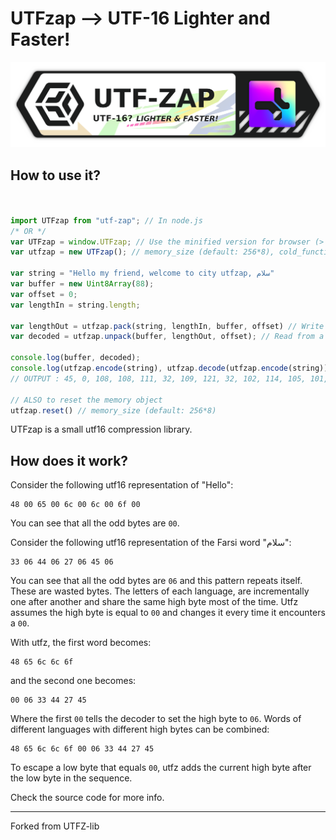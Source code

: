# UTFzap --> UTF-16 Lighter and Faster!

![Branding of UTFzap](https://raw.githubusercontent.com/pixa-pics/UTFzap/main/Branding.png)

## How to use it?

```JavaScript


import UTFzap from "utf-zap"; // In node.js
/* OR */
var UTFzap = window.UTFzap; // Use the minified version for browser (> safari 10 & > Chrome 51)
var utfzap = new UTFzap(); // memory_size (default: 256*8), cold_function (default: 66)

var string = "Hello my friend, welcome to city utfzap, سلام"
var buffer = new Uint8Array(88);
var offset = 0;
var lengthIn = string.length;

var lengthOut = utfzap.pack(string, lengthIn, buffer, offset) // Write to a buffer
var decoded = utfzap.unpack(buffer, lengthOut, offset); // Read from a buffer

console.log(buffer, decoded);
console.log(utfzap.encode(string), utfzap.decode(utfzap.encode(string))); // Do the same but has to recreate a memory object each time
// OUTPUT : 45, 0, 108, 108, 111, 32, 109, 121, 32, 102, 114, 105, 101, 110, 100, 44, 32, 119, 101, 108, 99, 111, 109, 101, 32, 116, 111, 32, 99, 105, 116, 121, 32, 117, 116, 102, 122, 97, 112, 44, 32, 0, 6, 51, 68, 39, 69

// ALSO to reset the memory object
utfzap.reset() // memory_size (default: 256*8)
```


UTFzap is a small utf16 compression library.

## How does it work?

Consider the following utf16 representation of "Hello":

```hex
48 00 65 00 6c 00 6c 00 6f 00
```

You can see that all the odd bytes are `00`.

Consider the following utf16 representation of the Farsi word "سلام":

```hex
33 06 44 06 27 06 45 06
```

You can see that all the odd bytes are `06` and this pattern repeats itself.
These are wasted bytes. The letters of each language, are incrementally one
after another and share the same high byte most of the time. Utfz assumes
the high byte is equal to `00` and changes it every time it encounters a `00`.

With utfz, the first word becomes:

```
48 65 6c 6c 6f
```

and the second one becomes:

```
00 06 33 44 27 45
```

Where the first `00` tells the decoder to set the high byte to `06`. Words of
different languages with different high bytes can be combined:

```
48 65 6c 6c 6f 00 06 33 44 27 45
```

To escape a low byte that equals `00`, utfz adds the current high byte after
the low byte in the sequence.

Check the source code for more info.

---

Forked from UTFZ-lib
